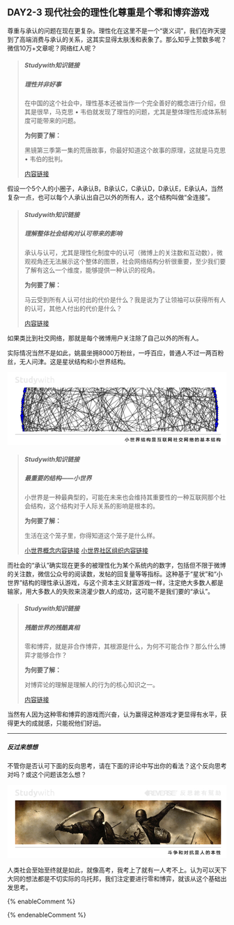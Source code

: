 ## DAY2-3 现代社会的理性化尊重是个零和博弈游戏

尊重与承认的问题在现在更复杂。理性化在这里不是一个“褒义词”，我们在昨天提到了高端消费与承认的关系，这其实显得太肤浅和表象了。那么知乎上赞数多呢？微信10万+文章呢？网络红人呢？

> ##### Studywith知识链接
>
> ##### 理性并非好事
>
> 在中国的这个社会中，理性基本还被当作一个完全善好的概念进行介绍，但其是很早，马克思 • 韦伯就发现了理性的问题，尤其是整体理性形成体系制度可能带来的问题。
>
> **为何要了解：**
>
> 黑镜第三季第一集的荒唐故事，你最好知道这个故事的原理，这就是马克思 • 韦伯的批判。
>
> [内容链接](https://philosophy.hk01.com/channel/文章/49162/韋伯：理性就如鐵籠---EP51)

假设一个5个人的小圈子，A承认B，B承认C，C承认D，D承认E，E承认A，当然复杂一点，也可以每个人承认出自己以外的所有人，这个结构叫做“全连接”。

> ##### Studywith知识链接
>
> ##### 理解整体社会结构对认可带来的影响
>
> 承认与认可，尤其是理性化制度中的认可（微博上的关注数和互动数），微观视角还无法展示这个整体的图景，社会网络结构分析很重要，至少我们要了解有这么一个维度，能够提供一种认识的视角。
>
> **为何要了解：**
>
> 马云受到所有人认可付出的代价是什么？我是说为了让领袖可以获得所有人的认可，其他人付出的代价是什么？
>
> [内容链接](https://zh.wikipedia.org/wiki/社会网络)

如果类比到社交网络，那就是每个微博用户关注除了自己以外的所有人。

实际情况当然不是如此，姚晨坐拥8000万粉丝，一呼百应，普通人不过一两百粉丝，无人问津。这是星状结构和小世界结构。

![](/assets/12.jpg)

> ##### Studywith知识链接
>
> ##### 最重要的结构——小世界
>
> 小世界是一种最典型的，可能在未来也会维持其重要性的一种互联网那个社会结构，这个结构对于人际关系的影响是根本的。
>
> **为何要了解：**
>
> 生活在这个笼子里，你得知道这个笼子是什么样。
>
> [小世界概念内容链接](https://zh.wikipedia.org/wiki/小世界網路)  [小世界社区组织内容链接](http://www.btc798.com/article-3136-1.html)

而社会的“承认”确实现在更多的被理性化为某个系统内的数字，包括但不限于微博的关注数，微信公众号的阅读数，发帖的回复量等等指标。这种基于“星状”和“小世界”结构的理性承认游戏，与这个资本主义财富游戏一样，注定绝大多数人都是输家，用大多数人的失败来浇灌少数人的成功，这可能不是我们要的“承认”。

> ##### Studywith知识链接
>
> ##### 残酷世界的残酷真相
>
> 零和博弈，就是非合作博弈，其根源是什么，为何不可能合作？那么什么博弈才能够合作？
>
> **为何要了解：**
>
> 对博弈论的理解是理解人的行为的核心知识之一。
>
> [内容链接](https://zh.wikipedia.org/wiki/零和博弈)

当然有人因为这种零和博弈的游戏而兴奋，认为赢得这种游戏才更显得有水平，获得更大的成就感，只能祝他们好运。

---

##### 反过来想想

不管你是否认可下面的反向思考，请在下面的评论中写出你的看法？这个反向思考对吗？或这个问题该怎么想？

![](/assets/33.jpg)

人类社会至始至终就是如此，就像高考，我考上了就有一人考不上。认为可以天下大同的想法都是不切实际的乌托邦，我们注定要进行零和博弈，就该从这个基础出发思考。

{% enableComment %}

{% endenableComment %}

